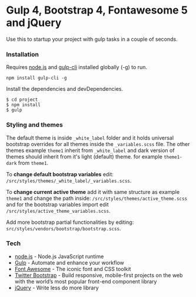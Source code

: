 # Gulp 4, Bootstrap 4, Fontawesome 5 and jQuery

Use this to startup your project with gulp tasks in a couple of seconds.

### Installation

Requires [node.js](https://nodejs.org/) and [gulp-cli](https://www.npmjs.com/package/gulp-cli) installed globally (-g) to run.

```
npm install gulp-cli -g
```

Install the dependencies and devDependencies.

```
$ cd project
$ npm install
$ gulp
```

### Styling and themes

The default theme is inside `_white_label` folder and it holds universal bootstrap overrides for all themes inside the `_variables.scss` file. The other themes example `theme1` inherit from `_white_label` and dark version of themes should inherit from it's light (default) theme. for example `theme1-dark` from `theme1`.

To **change default bootstrap variables** edit: `/src/styles/themes/_white_label/_variables.scss`.

To **change current active theme** add it with same structure as example `theme1` and change the path inside: `/src/styles/themes/active_theme.scss` and for the bootstrap variables import edit `/src/styles/active_theme_variables.scss`.

Add more bootstrap partial functionalities by editing: `src/styles/vendors/bootstrap/bootstrap.scss`.

### Tech

- [node.js](https://nodejs.org) - Node.js JavaScript runtime
- [Gulp](https://gulpjs.com/) - Automate and enhance your workflow
- [Font Awesome](http://fontawesome.io/) - The iconic font and CSS toolkit
- [Twitter Bootstrap](https://getbootstrap.com/) - Build responsive, mobile-first projects on the web with the world’s most popular front-end component library
- [jQuery](https://jquery.com/) - Write less do more library
